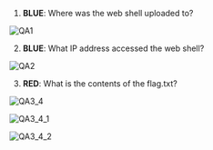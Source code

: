 1. **BLUE**: Where was the web shell uploaded to?
    
![QA1](https://github.com/user-attachments/assets/6ca2a1ff-b1f3-4fbb-bcb8-d89dc7e20a7b)


2. **BLUE**: What IP address accessed the web shell?
    
![QA2](https://github.com/user-attachments/assets/1c58d625-2f49-4320-9d7f-ae2dcd417360)

3. **RED**: What is the contents of the flag.txt?
  
![QA3_4](https://github.com/user-attachments/assets/c453f493-a90b-4a67-9c1d-4ebe318a3c1b)

![QA3_4_1](https://github.com/user-attachments/assets/85ae55b3-51e3-4196-901f-3b0beb69ff04)

![QA3_4_2](https://github.com/user-attachments/assets/6d0977f4-06cb-44b1-85d4-b09427e429cd)
